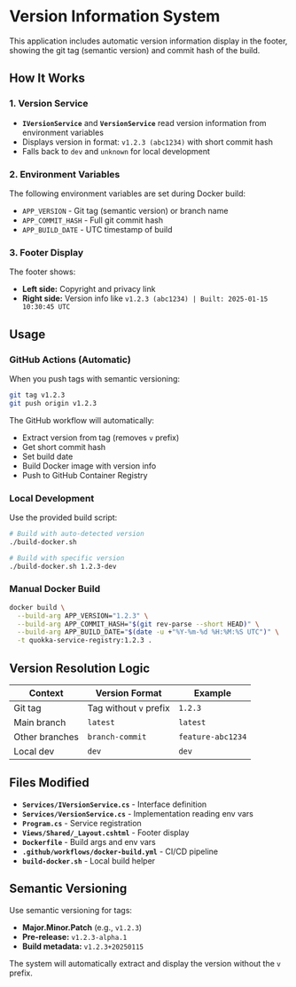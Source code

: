 # Version Information System

This application includes automatic version information display in the footer, showing the git tag (semantic version) and commit hash of the build.

## How It Works

### 1. Version Service
- **`IVersionService`** and **`VersionService`** read version information from environment variables
- Displays version in format: `v1.2.3 (abc1234)` with short commit hash
- Falls back to `dev` and `unknown` for local development

### 2. Environment Variables
The following environment variables are set during Docker build:
- `APP_VERSION` - Git tag (semantic version) or branch name
- `APP_COMMIT_HASH` - Full git commit hash
- `APP_BUILD_DATE` - UTC timestamp of build

### 3. Footer Display
The footer shows:
- **Left side:** Copyright and privacy link
- **Right side:** Version info like `v1.2.3 (abc1234) | Built: 2025-01-15 10:30:45 UTC`

## Usage

### GitHub Actions (Automatic)
When you push tags with semantic versioning:
```bash
git tag v1.2.3
git push origin v1.2.3
```

The GitHub workflow will automatically:
- Extract version from tag (removes `v` prefix)
- Get short commit hash
- Set build date
- Build Docker image with version info
- Push to GitHub Container Registry

### Local Development
Use the provided build script:
```bash
# Build with auto-detected version
./build-docker.sh

# Build with specific version
./build-docker.sh 1.2.3-dev
```

### Manual Docker Build
```bash
docker build \
  --build-arg APP_VERSION="1.2.3" \
  --build-arg APP_COMMIT_HASH="$(git rev-parse --short HEAD)" \
  --build-arg APP_BUILD_DATE="$(date -u +"%Y-%m-%d %H:%M:%S UTC")" \
  -t quokka-service-registry:1.2.3 .
```

## Version Resolution Logic

| Context | Version Format | Example |
|---------|---------------|---------|
| Git tag | Tag without `v` prefix | `1.2.3` |
| Main branch | `latest` | `latest` |
| Other branches | `branch-commit` | `feature-abc1234` |
| Local dev | `dev` | `dev` |

## Files Modified

- **`Services/IVersionService.cs`** - Interface definition
- **`Services/VersionService.cs`** - Implementation reading env vars
- **`Program.cs`** - Service registration
- **`Views/Shared/_Layout.cshtml`** - Footer display
- **`Dockerfile`** - Build args and env vars
- **`.github/workflows/docker-build.yml`** - CI/CD pipeline
- **`build-docker.sh`** - Local build helper

## Semantic Versioning

Use semantic versioning for tags:
- **Major.Minor.Patch** (e.g., `v1.2.3`)
- **Pre-release:** `v1.2.3-alpha.1`
- **Build metadata:** `v1.2.3+20250115`

The system will automatically extract and display the version without the `v` prefix.